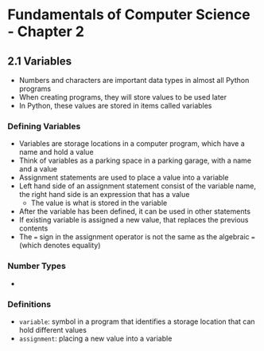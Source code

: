 # Fundamentals of Computer Science - Chapter 2

## 2.1 Variables
- Numbers and characters are important data types in almost all Python programs
- When creating programs, they will store values to be used later
- In Python, these values are stored in items called variables
### Defining Variables
- Variables are storage locations in a computer program, which have a name and hold a value
- Think of variables as a parking space in a parking garage, with a name and a value
- Assignment statements are used to place a value into a variable
- Left hand side of an assignment statement consist of the variable name, the right hand side is an expression that has a value
  - The value is what is stored in the variable
- After the variable has been defined, it can be used in other statements
- If existing variable is assigned a new value, that replaces the previous contents
- The `=` sign in the assignment operator is not the same as the algebraic `=` (which denotes equality)
### Number Types
- 
### Definitions
- `variable`: symbol in a program that identifies a storage location that can hold different values
- `assignment`: placing a new value into a variable